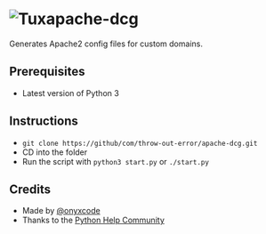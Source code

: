 # ![Tux](https://cdn2.iconfinder.com/data/icons/designer-skills/128/linux-server-system-platform-os-computer-penguin-64.png)apache-dcg
Generates Apache2 config files for custom domains.

## Prerequisites
- Latest version of Python 3

## Instructions
- `git clone https://github/com/throw-out-error/apache-dcg.git`
- CD into the folder
- Run the script with `python3 start.py` or `./start.py`

## Credits
- Made by [@onyxcode](https://github.com/onyxcode)
- Thanks to the [Python Help Community](https://discord.gg/python)
